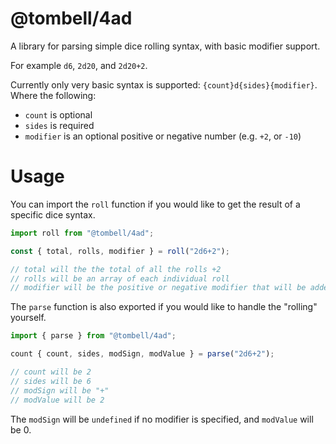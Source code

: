 # @tombell/4ad

A library for parsing simple dice rolling syntax, with basic modifier support.

For example `d6`, `2d20`, and `2d20+2`.

Currently only very basic syntax is supported: `{count}d{sides}{modifier}`. Where the following:

- `count` is optional
- `sides` is required
- `modifier` is an optional positive or negative number (e.g. `+2`, or `-10`)

# Usage

You can import the `roll` function if you would like to get the result of a specific dice syntax.

```typescript
import roll from "@tombell/4ad";

const { total, rolls, modifier } = roll("2d6+2");

// total will the the total of all the rolls +2
// rolls will be an array of each individual roll
// modifier will be the positive or negative modifier that will be added
```

The `parse` function is also exported if you would like to handle the "rolling" yourself.

```typescript
import { parse } from "@tombell/4ad";

count { count, sides, modSign, modValue } = parse("2d6+2");

// count will be 2
// sides will be 6
// modSign will be "+"
// modValue will be 2
```

The `modSign` will be `undefined` if no modifier is specified, and `modValue` will be 0.
